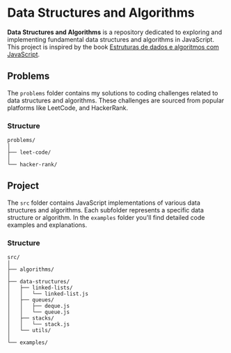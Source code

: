 # Data Structures and Algorithms

**Data Structures and Algorithms** is a repository dedicated to exploring and implementing fundamental data structures and algorithms in JavaScript. This project is inspired by the book [Estruturas de dados e algoritmos com JavaScript](https://github.com/loiane/javascript-datastructures-algorithms).

## Problems

The `problems` folder contains my solutions to coding challenges related to data structures and algorithms. These challenges are sourced from popular platforms like LeetCode, and HackerRank.

### Structure

```
problems/
│
├── leet-code/
│
└── hacker-rank/
```

## Project

The `src` folder contains JavaScript implementations of various data structures and algorithms. Each subfolder represents a specific data structure or algorithm. In the `examples` folder you'll find detailed code examples and explanations.

### Structure

```
src/
│
├── algorithms/
│
├── data-structures/
│   ├── linked-lists/
│   │   └── linked-list.js
│   ├── queues/
│   │   ├── deque.js
│   │   └── queue.js
│   ├── stacks/
│   │   └── stack.js
│   └── utils/
│
└── examples/
```

